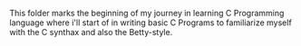 This folder marks the beginning of my journey in learning C Programming language where i'll start of in writing basic C Programs to familiarize myself with the C synthax and also the Betty-style.